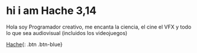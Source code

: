 # hi i am Hache 3,14

Hola soy Programador creativo, me encanta la ciencia, el cine el VFX y todo lo que sea audiovisual (incluidos los videojuegos)

[Hache](https://hacheg.github.io/myArtPortafolio/){: .btn .btn-blue}
